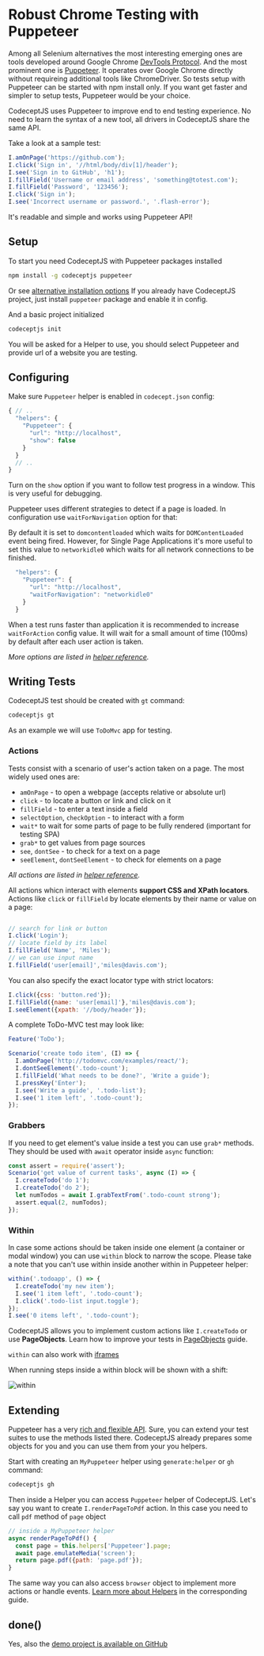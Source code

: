 # Robust Chrome Testing with Puppeteer

Among all Selenium alternatives the most interesting emerging ones are tools developed around Google Chrome [DevTools Protocol](https://chromedevtools.github.io/devtools-protocol/). And the most prominent one is [Puppeteer](https://github.com/GoogleChrome/puppeteer).
It operates over Google Chrome directly without requireing additional tools like ChromeDriver. So tests setup with Puppeteer can be started with npm install only. If you want get faster and simpler to setup tests, Puppeteer would be your choice.

CodeceptJS uses Puppeteer to improve end to end testing experience. No need to learn the syntax of a new tool, all drivers in CodeceptJS share the same API.

Take a look at a sample test:

```js
I.amOnPage('https://github.com');
I.click('Sign in', '//html/body/div[1]/header');
I.see('Sign in to GitHub', 'h1');
I.fillField('Username or email address', 'something@totest.com');
I.fillField('Password', '123456');
I.click('Sign in');
I.see('Incorrect username or password.', '.flash-error');
```

It's readable and simple and works using Puppeteer API!

## Setup

To start you need CodeceptJS with Puppeteer packages installed

```bash
npm install -g codeceptjs puppeteer
```

Or see [alternative installation options](http://codecept.io/installation/)
If you already have CodeceptJS project, just install `puppeteer` package and enable it in config.

And a basic project initialized

```sh
codeceptjs init
```

You will be asked for a Helper to use, you should select Puppeteer and provide url of a website you are testing.

## Configuring

Make sure `Puppeteer` helper is enabled in `codecept.json` config:

```js
{ // ..
  "helpers": {
    "Puppeteer": {
      "url": "http://localhost",
      "show": false
    }
  }
  // ..
}
```

Turn on the `show` option if you want to follow test progress in a window. This is very useful for debugging.

Puppeteer uses different strategies to detect if a page is loaded. In configuration use `waitForNavigation` option for that:

By default it is set to `domcontentloaded` which waits for `DOMContentLoaded` event being fired. However, for Single Page Applications it's more useful to set this value to `networkidle0` which waits for all network connections to be finished.

```js
  "helpers": {
    "Puppeteer": {
      "url": "http://localhost",
      "waitForNavigation": "networkidle0"
    }
  }
```

When a test runs faster than application it is recommended to increase `waitForAction` config value.
It will wait for a small amount of time (100ms) by default after each user action is taken.

*More options are listed in [helper reference](http://codecept.io/helpers/Puppeteer/).*

## Writing Tests

CodeceptJS test should be created with `gt` command:

```sh
codeceptjs gt
```

As an example we will use `ToDoMvc` app for testing.

### Actions

Tests consist with a scenario of user's action taken on a page. The most widely used ones are:

* `amOnPage` - to open a webpage (accepts relative or absolute url)
* `click` - to locate a button or link and click on it
* `fillField` - to enter a text inside a field
* `selectOption`, `checkOption` - to interact with a form
* `wait*` to wait for some parts of page to be fully rendered (important for testing SPA)
* `grab*` to get values from page sources
* `see`, `dontSee` - to check for a text on a page
* `seeElement`, `dontSeeElement` - to check for elements on a page

*All actions are listed in [helper reference](http://codecept.io/helpers/Puppeteer/).*

All actions whicn interact with elements **support CSS and XPath locators**. Actions like `click` or `fillField` by locate elements by their name or value on a page:

```js

// search for link or button
I.click('Login');
// locate field by its label
I.fillField('Name', 'Miles');
// we can use input name
I.fillField('user[email]','miles@davis.com');
```

You can also specify the exact locator type with strict locators:

```js
I.click({css: 'button.red'});
I.fillField({name: 'user[email]'},'miles@davis.com');
I.seeElement({xpath: '//body/header'});
```

A complete ToDo-MVC test may look like:

```js
Feature('ToDo');

Scenario('create todo item', (I) => {
  I.amOnPage('http://todomvc.com/examples/react/');
  I.dontSeeElement('.todo-count');
  I.fillField('What needs to be done?', 'Write a guide');
  I.pressKey('Enter');
  I.see('Write a guide', '.todo-list');
  I.see('1 item left', '.todo-count');
});
```

### Grabbers

If you need to get element's value inside a test you can use `grab*` methods. They should be used with `await` operator inside `async` function:

```js
const assert = require('assert');
Scenario('get value of current tasks', async (I) => {
  I.createTodo('do 1');
  I.createTodo('do 2');
  let numTodos = await I.grabTextFrom('.todo-count strong');
  assert.equal(2, numTodos);
});
```

### Within

In case some actions should be taken inside one element (a container or modal window) you can use `within` block to narrow the scope.
Please take a note that you can't use within inside another within in Puppeteer helper:

```js
within('.todoapp', () => {
  I.createTodo('my new item');
  I.see('1 item left', '.todo-count');
  I.click('.todo-list input.toggle');
});
I.see('0 items left', '.todo-count');
```

CodeceptJS allows you to implement custom actions like `I.createTodo` or use **PageObjects**. Learn how to improve your tests in [PageObjects](http://codecept.io/pageobjects/) guide.

`within` can also work with [iframes](/acceptance/#iframes)

When running steps inside a within block will be shown with a shift:

![within](http://codecept.io/images/within.png)

## Extending

Puppeteer has a very [rich and flexible API](https://github.com/GoogleChrome/puppeteer/blob/master/docs/api.md). Sure, you can extend your test suites to use the methods listed there. CodeceptJS already prepares some objects for you and you can use them from your you helpers.

Start with creating an `MyPuppeteer` helper using `generate:helper` or `gh` command:

```sh
codeceptjs gh
```

Then inside a Helper you can access `Puppeteer` helper of CodeceptJS.
Let's say you want to create `I.renderPageToPdf` action. In this case you need to call `pdf` method of `page` object

```js
// inside a MyPuppeteer helper
async renderPageToPdf() {
  const page = this.helpers['Puppeteer'].page;
  await page.emulateMedia('screen');
  return page.pdf({path: 'page.pdf'});
}
```

The same way you can also access `browser` object to implement more actions or handle events. [Learn more about Helpers](http://codecept.io/helpers/) in the corresponding guide.

## done()

Yes, also the [demo project is available on GitHub](https://github.com/DavertMik/codeceptjs-todomvc-puppeteer)
